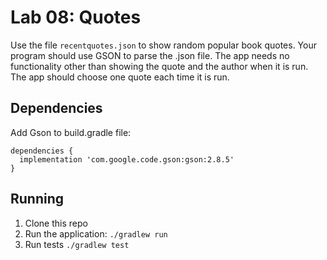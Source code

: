 # Lab 08: Quotes

Use the file `recentquotes.json` to show random popular book quotes. Your program should use GSON to parse the .json file. The app needs no functionality other than showing the quote and the author when it is run. 
The app should choose one quote each time it is run.

## Dependencies

Add Gson to build.gradle file:

```
dependencies {
  implementation 'com.google.code.gson:gson:2.8.5'
}
```

## Running
1. Clone this repo
2. Run the application:
`./gradlew run`
3. Run tests
`./gradlew test`
